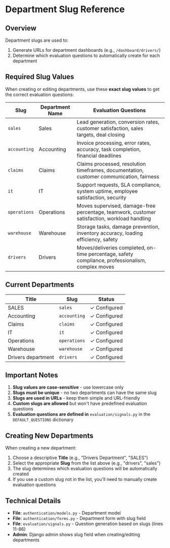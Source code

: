 # Department Slug Reference

## Overview
Department slugs are used to:
1. Generate URLs for department dashboards (e.g., `/dashboard/drivers/`)
2. Determine which evaluation questions to automatically create for each department

## Required Slug Values

When creating or editing departments, use these **exact slug values** to get the correct evaluation questions:

| Slug | Department Name | Evaluation Questions |
|------|----------------|---------------------|
| `sales` | Sales | Lead generation, conversion rates, customer satisfaction, sales targets, deal closing |
| `accounting` | Accounting | Invoice processing, error rates, accuracy, task completion, financial deadlines |
| `claims` | Claims | Claims processed, resolution timeframes, documentation, customer communication, fairness |
| `it` | IT | Support requests, SLA compliance, system uptime, employee satisfaction, security |
| `operations` | Operations | Moves supervised, damage-free percentage, teamwork, customer satisfaction, workload handling |
| `warehouse` | Warehouse | Storage tasks, damage prevention, inventory accuracy, loading efficiency, safety |
| `drivers` | Drivers | Moves/deliveries completed, on-time percentage, safety compliance, professionalism, complex moves |

## Current Departments

| Title | Slug | Status |
|-------|------|--------|
| SALES | `sales` | ✓ Configured |
| Accounting | `accounting` | ✓ Configured |
| Claims | `claims` | ✓ Configured |
| IT | `it` | ✓ Configured |
| Operations | `operations` | ✓ Configured |
| Warehouse | `warehouse` | ✓ Configured |
| Drivers department | `drivers` | ✓ Configured |

## Important Notes

1. **Slug values are case-sensitive** - use lowercase only
2. **Slugs must be unique** - no two departments can have the same slug
3. **Slugs are used in URLs** - keep them simple and URL-friendly
4. **Custom slugs are allowed** but won't have predefined evaluation questions
5. **Evaluation questions are defined in** `evaluation/signals.py` in the `DEFAULT_QUESTIONS` dictionary

## Creating New Departments

When creating a new department:

1. Choose a descriptive **Title** (e.g., "Drivers Department", "SALES")
2. Select the appropriate **Slug** from the list above (e.g., "drivers", "sales")
3. The slug determines which evaluation questions will be automatically created
4. If you use a custom slug not in the list, you'll need to manually create evaluation questions

## Technical Details

- **File**: `authentication/models.py` - Department model
- **File**: `authentication/forms.py` - Department form with slug field
- **File**: `evaluation/signals.py` - Question generation based on slugs (lines 11-86)
- **Admin**: Django admin shows slug field when creating/editing departments

